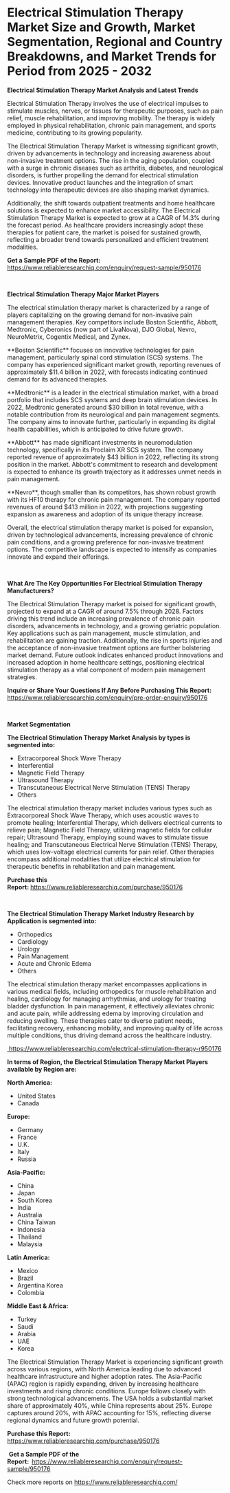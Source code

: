 <p><h1>Electrical Stimulation Therapy Market Size and Growth, Market Segmentation, Regional and Country Breakdowns, and Market Trends for Period from 2025 -  2032</h1></p><p><strong>Electrical Stimulation Therapy Market Analysis and Latest Trends</strong></p>
<p><p>Electrical Stimulation Therapy involves the use of electrical impulses to stimulate muscles, nerves, or tissues for therapeutic purposes, such as pain relief, muscle rehabilitation, and improving mobility. The therapy is widely employed in physical rehabilitation, chronic pain management, and sports medicine, contributing to its growing popularity. </p><p>The Electrical Stimulation Therapy Market is witnessing significant growth, driven by advancements in technology and increasing awareness about non-invasive treatment options. The rise in the aging population, coupled with a surge in chronic diseases such as arthritis, diabetes, and neurological disorders, is further propelling the demand for electrical stimulation devices. Innovative product launches and the integration of smart technology into therapeutic devices are also shaping market dynamics.</p><p>Additionally, the shift towards outpatient treatments and home healthcare solutions is expected to enhance market accessibility. The Electrical Stimulation Therapy Market is expected to grow at a CAGR of 14.3% during the forecast period. As healthcare providers increasingly adopt these therapies for patient care, the market is poised for sustained growth, reflecting a broader trend towards personalized and efficient treatment modalities.</p></p>
<p><strong>Get a Sample PDF of the Report:&nbsp;</strong> <a href="https://www.reliableresearchiq.com/enquiry/request-sample/950176?utm_campaign=3193&utm_medium=2&utm_source=Github&utm_content=ia&utm_term=05032025&utm_id=electrical-stimulation-therapy">https://www.reliableresearchiq.com/enquiry/request-sample/950176</a></p>
<p>&nbsp;</p>
<p><strong>Electrical Stimulation Therapy Major Market Players</strong></p>
<p><p>The electrical stimulation therapy market is characterized by a range of players capitalizing on the growing demand for non-invasive pain management therapies. Key competitors include Boston Scientific, Abbott, Medtronic, Cyberonics (now part of LivaNova), DJO Global, Nevro, NeuroMetrix, Cogentix Medical, and Zynex.</p><p>**Boston Scientific** focuses on innovative technologies for pain management, particularly spinal cord stimulation (SCS) systems. The company has experienced significant market growth, reporting revenues of approximately $11.4 billion in 2022, with forecasts indicating continued demand for its advanced therapies.</p><p>**Medtronic** is a leader in the electrical stimulation market, with a broad portfolio that includes SCS systems and deep brain stimulation devices. In 2022, Medtronic generated around $30 billion in total revenue, with a notable contribution from its neurological and pain management segments. The company aims to innovate further, particularly in expanding its digital health capabilities, which is anticipated to drive future growth.</p><p>**Abbott** has made significant investments in neuromodulation technology, specifically in its Proclaim XR SCS system. The company reported revenue of approximately $43 billion in 2022, reflecting its strong position in the market. Abbott's commitment to research and development is expected to enhance its growth trajectory as it addresses unmet needs in pain management.</p><p>**Nevro**, though smaller than its competitors, has shown robust growth with its HF10 therapy for chronic pain management. The company reported revenues of around $413 million in 2022, with projections suggesting expansion as awareness and adoption of its unique therapy increase.</p><p>Overall, the electrical stimulation therapy market is poised for expansion, driven by technological advancements, increasing prevalence of chronic pain conditions, and a growing preference for non-invasive treatment options. The competitive landscape is expected to intensify as companies innovate and expand their offerings.</p></p>
<p>&nbsp;</p>
<p><strong>What Are The Key Opportunities For Electrical Stimulation Therapy Manufacturers?</strong></p>
<p><p>The Electrical Stimulation Therapy market is poised for significant growth, projected to expand at a CAGR of around 7.5% through 2028. Factors driving this trend include an increasing prevalence of chronic pain disorders, advancements in technology, and a growing geriatric population. Key applications such as pain management, muscle stimulation, and rehabilitation are gaining traction. Additionally, the rise in sports injuries and the acceptance of non-invasive treatment options are further bolstering market demand. Future outlook indicates enhanced product innovations and increased adoption in home healthcare settings, positioning electrical stimulation therapy as a vital component of modern pain management strategies.</p></p>
<p><strong>Inquire or Share Your Questions If Any Before Purchasing This Report:</strong> <a href="https://www.reliableresearchiq.com/enquiry/pre-order-enquiry/950176?utm_campaign=3193&utm_medium=2&utm_source=Github&utm_content=ia&utm_term=05032025&utm_id=electrical-stimulation-therapy">https://www.reliableresearchiq.com/enquiry/pre-order-enquiry/950176</a></p>
<p>&nbsp;</p>
<p><strong>Market Segmentation</strong></p>
<p><strong>The Electrical Stimulation Therapy Market Analysis by types is segmented into:</strong></p>
<p><ul><li>Extracorporeal Shock Wave Therapy</li><li>Interferential</li><li>Magnetic Field Therapy</li><li>Ultrasound Therapy</li><li>Transcutaneous Electrical Nerve Stimulation (TENS) Therapy</li><li>Others</li></ul></p>
<p><p>The electrical stimulation therapy market includes various types such as Extracorporeal Shock Wave Therapy, which uses acoustic waves to promote healing; Interferential Therapy, which delivers electrical currents to relieve pain; Magnetic Field Therapy, utilizing magnetic fields for cellular repair; Ultrasound Therapy, employing sound waves to stimulate tissue healing; and Transcutaneous Electrical Nerve Stimulation (TENS) Therapy, which uses low-voltage electrical currents for pain relief. Other therapies encompass additional modalities that utilize electrical stimulation for therapeutic benefits in rehabilitation and pain management.</p></p>
<p><strong>Purchase this Report:&nbsp;</strong><a href="https://www.reliableresearchiq.com/purchase/950176?utm_campaign=3193&utm_medium=2&utm_source=Github&utm_content=ia&utm_term=05032025&utm_id=electrical-stimulation-therapy">https://www.reliableresearchiq.com/purchase/950176</a></p>
<p>&nbsp;</p>
<p><strong>The Electrical Stimulation Therapy Market Industry Research by Application is segmented into:</strong></p>
<p><ul><li>Orthopedics</li><li>Cardiology</li><li>Urology</li><li>Pain Management</li><li>Acute and Chronic Edema</li><li>Others</li></ul></p>
<p><p>The electrical stimulation therapy market encompasses applications in various medical fields, including orthopedics for muscle rehabilitation and healing, cardiology for managing arrhythmias, and urology for treating bladder dysfunction. In pain management, it effectively alleviates chronic and acute pain, while addressing edema by improving circulation and reducing swelling. These therapies cater to diverse patient needs, facilitating recovery, enhancing mobility, and improving quality of life across multiple conditions, thus driving demand across the healthcare industry.</p></p>
<p><a href="https://www.reliableresearchiq.com/electrical-stimulation-therapy-r950176?utm_campaign=3193&utm_medium=2&utm_source=Github&utm_content=ia&utm_term=05032025&utm_id=electrical-stimulation-therapy">&nbsp;https://www.reliableresearchiq.com/electrical-stimulation-therapy-r950176</a></p>
<p><strong>In terms of Region, the Electrical Stimulation Therapy Market Players available by Region are:</strong></p>
<p>
    <p> <strong> North America: </strong>
        <ul>
            <li>United States</li>
            <li>Canada</li>
        </ul>
        </p> 
    <p> <strong> Europe: </strong>
        <ul>
            <li>Germany</li>
            <li>France</li>
            <li>U.K.</li>
            <li>Italy</li>
            <li>Russia</li>
        </ul>
        </p> 
    <p> <strong> Asia-Pacific: </strong>
        <ul>
            <li>China</li>
            <li>Japan</li>
            <li>South Korea</li>
            <li>India</li>
            <li>Australia</li>
            <li>China Taiwan</li>
            <li>Indonesia</li>
            <li>Thailand</li>
            <li>Malaysia</li>
        </ul>
        </p> 
    <p> <strong> Latin America: </strong>
        <ul>
            <li>Mexico</li>
            <li>Brazil</li>
            <li>Argentina Korea</li>
            <li>Colombia</li>
        </ul>
        </p> 
    <p> <strong> Middle East & Africa: </strong>
        <ul>
            <li>Turkey</li>
            <li>Saudi</li>
            <li>Arabia</li>
            <li>UAE</li>
            <li>Korea</li>
        </ul>
    </p>
    </p>
<p><p>The Electrical Stimulation Therapy Market is experiencing significant growth across various regions, with North America leading due to advanced healthcare infrastructure and higher adoption rates. The Asia-Pacific (APAC) region is rapidly expanding, driven by increasing healthcare investments and rising chronic conditions. Europe follows closely with strong technological advancements. The USA holds a substantial market share of approximately 40%, while China represents about 25%. Europe captures around 20%, with APAC accounting for 15%, reflecting diverse regional dynamics and future growth potential.</p></p>
<p><strong>Purchase this Report: </strong><a href="https://www.reliableresearchiq.com/purchase/950176?utm_campaign=3193&utm_medium=2&utm_source=Github&utm_content=ia&utm_term=05032025&utm_id=electrical-stimulation-therapy">https://www.reliableresearchiq.com/purchase/950176</a></p>
<p>&nbsp;<strong>Get a Sample PDF of the Report:&nbsp;&nbsp;</strong><a href="https://www.reliableresearchiq.com/enquiry/request-sample/950176?utm_campaign=3193&utm_medium=2&utm_source=Github&utm_content=ia&utm_term=05032025&utm_id=electrical-stimulation-therapy">https://www.reliableresearchiq.com/enquiry/request-sample/950176</a></p>
<p><strong></strong></p>
<p>Check more reports on <a href="https://www.reliableresearchiq.com/?utm_campaign=3193&utm_medium=2&utm_source=Github&utm_content=ia&utm_term=05032025&utm_id=electrical-stimulation-therapy">https://www.reliableresearchiq.com/</a></p>
